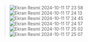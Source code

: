 > ![Ekran Resmi 2024-10-11 17 23 58](https://private-user-images.githubusercontent.com/175199001/375789224-a86694ca-3ebc-48e6-b2f8-cceac62fdb63.png?jwt=eyJhbGciOiJIUzI1NiIsInR5cCI6IkpXVCJ9.eyJpc3MiOiJnaXRodWIuY29tIiwiYXVkIjoicmF3LmdpdGh1YnVzZXJjb250ZW50LmNvbSIsImtleSI6ImtleTUiLCJleHAiOjE3Mjg2NTcxNDMsIm5iZiI6MTcyODY1Njg0MywicGF0aCI6Ii8xNzUxOTkwMDEvMzc1Nzg5MjI0LWE4NjY5NGNhLTNlYmMtNDhlNi1iMmY4LWNjZWFjNjJmZGI2My5wbmc_WC1BbXotQWxnb3JpdGhtPUFXUzQtSE1BQy1TSEEyNTYmWC1BbXotQ3JlZGVudGlhbD1BS0lBVkNPRFlMU0E1M1BRSzRaQSUyRjIwMjQxMDExJTJGdXMtZWFzdC0xJTJGczMlMkZhd3M0X3JlcXVlc3QmWC1BbXotRGF0ZT0yMDI0MTAxMVQxNDI3MjNaJlgtQW16LUV4cGlyZXM9MzAwJlgtQW16LVNpZ25hdHVyZT1mMGQ1NmUzM2NkOTI0NGRlMTQ4NzIzYWI1ZjQzY2YwMDBlZTZkNjllYjVhOThkNTA1YjE1OWRiZDY5OGExOGFhJlgtQW16LVNpZ25lZEhlYWRlcnM9aG9zdCJ9.19_Uq3jEMlfL4R78nAivVx1MHONZsrcGjfyHCaqlQJc) ![Ekran Resmi 2024-10-11 17 24 13](https://private-user-images.githubusercontent.com/175199001/375789267-3e227dde-21f9-4ee0-887f-7e1759219c1a.png?jwt=eyJhbGciOiJIUzI1NiIsInR5cCI6IkpXVCJ9.eyJpc3MiOiJnaXRodWIuY29tIiwiYXVkIjoicmF3LmdpdGh1YnVzZXJjb250ZW50LmNvbSIsImtleSI6ImtleTUiLCJleHAiOjE3Mjg2NTcxNDMsIm5iZiI6MTcyODY1Njg0MywicGF0aCI6Ii8xNzUxOTkwMDEvMzc1Nzg5MjY3LTNlMjI3ZGRlLTIxZjktNGVlMC04ODdmLTdlMTc1OTIxOWMxYS5wbmc_WC1BbXotQWxnb3JpdGhtPUFXUzQtSE1BQy1TSEEyNTYmWC1BbXotQ3JlZGVudGlhbD1BS0lBVkNPRFlMU0E1M1BRSzRaQSUyRjIwMjQxMDExJTJGdXMtZWFzdC0xJTJGczMlMkZhd3M0X3JlcXVlc3QmWC1BbXotRGF0ZT0yMDI0MTAxMVQxNDI3MjNaJlgtQW16LUV4cGlyZXM9MzAwJlgtQW16LVNpZ25hdHVyZT1lNDUxYWYwMGU5OGU0Mzc1MGMzY2UzNWVkYWQ0Yzg1YWJjYzJhZTZjNjQ5YzFhOWU2MmI3MDhiZmU1OTAyMjJkJlgtQW16LVNpZ25lZEhlYWRlcnM9aG9zdCJ9.tuKJrNlUf-JgT-NFFY8pWQJPzkrULj9rzwns-_0sikU) ![Ekran Resmi 2024-10-11 17 24 45](https://private-user-images.githubusercontent.com/175199001/375789302-5954b7e6-314a-4554-a303-1cf1a0fd9d6e.png?jwt=eyJhbGciOiJIUzI1NiIsInR5cCI6IkpXVCJ9.eyJpc3MiOiJnaXRodWIuY29tIiwiYXVkIjoicmF3LmdpdGh1YnVzZXJjb250ZW50LmNvbSIsImtleSI6ImtleTUiLCJleHAiOjE3Mjg2NTcxNDMsIm5iZiI6MTcyODY1Njg0MywicGF0aCI6Ii8xNzUxOTkwMDEvMzc1Nzg5MzAyLTU5NTRiN2U2LTMxNGEtNDU1NC1hMzAzLTFjZjFhMGZkOWQ2ZS5wbmc_WC1BbXotQWxnb3JpdGhtPUFXUzQtSE1BQy1TSEEyNTYmWC1BbXotQ3JlZGVudGlhbD1BS0lBVkNPRFlMU0E1M1BRSzRaQSUyRjIwMjQxMDExJTJGdXMtZWFzdC0xJTJGczMlMkZhd3M0X3JlcXVlc3QmWC1BbXotRGF0ZT0yMDI0MTAxMVQxNDI3MjNaJlgtQW16LUV4cGlyZXM9MzAwJlgtQW16LVNpZ25hdHVyZT04NGI2MTU0Mzk0ZDBmNWI5ZWMwZDY0YWI0MTMwZjcyMTFiYTNiYWRjNzZhZjNhMWEwMmJkNjc3MTlmMzQyOTNlJlgtQW16LVNpZ25lZEhlYWRlcnM9aG9zdCJ9.At9n_mVqTJQ2OtbxzrHls9-Ag9NDb80gc-n3dLNoQlw) ![Ekran Resmi 2024-10-11 17 24 57](https://private-user-images.githubusercontent.com/175199001/375789340-3497a91d-4cd5-438d-8089-fc3da11a396c.png?jwt=eyJhbGciOiJIUzI1NiIsInR5cCI6IkpXVCJ9.eyJpc3MiOiJnaXRodWIuY29tIiwiYXVkIjoicmF3LmdpdGh1YnVzZXJjb250ZW50LmNvbSIsImtleSI6ImtleTUiLCJleHAiOjE3Mjg2NTcxNDMsIm5iZiI6MTcyODY1Njg0MywicGF0aCI6Ii8xNzUxOTkwMDEvMzc1Nzg5MzQwLTM0OTdhOTFkLTRjZDUtNDM4ZC04MDg5LWZjM2RhMTFhMzk2Yy5wbmc_WC1BbXotQWxnb3JpdGhtPUFXUzQtSE1BQy1TSEEyNTYmWC1BbXotQ3JlZGVudGlhbD1BS0lBVkNPRFlMU0E1M1BRSzRaQSUyRjIwMjQxMDExJTJGdXMtZWFzdC0xJTJGczMlMkZhd3M0X3JlcXVlc3QmWC1BbXotRGF0ZT0yMDI0MTAxMVQxNDI3MjNaJlgtQW16LUV4cGlyZXM9MzAwJlgtQW16LVNpZ25hdHVyZT1hZTU4N2UxYTIzY2Q4ZWU1Njk5ZWU4MTMwM2VlY2Y3YTA2NmJhNThkM2U1NTNjNmU3ODI0YTMwMzc1NjFlZDk1JlgtQW16LVNpZ25lZEhlYWRlcnM9aG9zdCJ9.gGuFUPmj5uNIcUtzEYqgB3pb2aqc_NV8NWIakwwLUc8) ![Ekran Resmi 2024-10-11 17 25 02](https://private-user-images.githubusercontent.com/175199001/375789360-cbbf10b6-a22d-4161-a2e5-452e47c5e36b.png?jwt=eyJhbGciOiJIUzI1NiIsInR5cCI6IkpXVCJ9.eyJpc3MiOiJnaXRodWIuY29tIiwiYXVkIjoicmF3LmdpdGh1YnVzZXJjb250ZW50LmNvbSIsImtleSI6ImtleTUiLCJleHAiOjE3Mjg2NTcxNDMsIm5iZiI6MTcyODY1Njg0MywicGF0aCI6Ii8xNzUxOTkwMDEvMzc1Nzg5MzYwLWNiYmYxMGI2LWEyMmQtNDE2MS1hMmU1LTQ1MmU0N2M1ZTM2Yi5wbmc_WC1BbXotQWxnb3JpdGhtPUFXUzQtSE1BQy1TSEEyNTYmWC1BbXotQ3JlZGVudGlhbD1BS0lBVkNPRFlMU0E1M1BRSzRaQSUyRjIwMjQxMDExJTJGdXMtZWFzdC0xJTJGczMlMkZhd3M0X3JlcXVlc3QmWC1BbXotRGF0ZT0yMDI0MTAxMVQxNDI3MjNaJlgtQW16LUV4cGlyZXM9MzAwJlgtQW16LVNpZ25hdHVyZT0xNDk2MjY2YjE0MGYxZWM3YzcxZTdmYjc2YzVkYzFiMjAwMGFiOWZkM2NiMzNmNTlkOWI2NTg1ZDAyMWNkMDZiJlgtQW16LVNpZ25lZEhlYWRlcnM9aG9zdCJ9.tg56ucG3w8C0AvPh60RF_BqogvhEZy85rv5Fi5OTeAY) ![Ekran Resmi 2024-10-11 17 25 07](https://private-user-images.githubusercontent.com/175199001/375789382-857ac534-672b-40d7-a65a-045464503dd5.png?jwt=eyJhbGciOiJIUzI1NiIsInR5cCI6IkpXVCJ9.eyJpc3MiOiJnaXRodWIuY29tIiwiYXVkIjoicmF3LmdpdGh1YnVzZXJjb250ZW50LmNvbSIsImtleSI6ImtleTUiLCJleHAiOjE3Mjg2NTcxNDMsIm5iZiI6MTcyODY1Njg0MywicGF0aCI6Ii8xNzUxOTkwMDEvMzc1Nzg5MzgyLTg1N2FjNTM0LTY3MmItNDBkNy1hNjVhLTA0NTQ2NDUwM2RkNS5wbmc_WC1BbXotQWxnb3JpdGhtPUFXUzQtSE1BQy1TSEEyNTYmWC1BbXotQ3JlZGVudGlhbD1BS0lBVkNPRFlMU0E1M1BRSzRaQSUyRjIwMjQxMDExJTJGdXMtZWFzdC0xJTJGczMlMkZhd3M0X3JlcXVlc3QmWC1BbXotRGF0ZT0yMDI0MTAxMVQxNDI3MjNaJlgtQW16LUV4cGlyZXM9MzAwJlgtQW16LVNpZ25hdHVyZT01NDA1OGZkYmMyZWYwN2E0ZjQxYTA4ZGFmMmFkOGI0N2QyZjYwMjIxODEzNWExMWM0YzQxN2EyNTUwNThmNDJiJlgtQW16LVNpZ25lZEhlYWRlcnM9aG9zdCJ9.cq1diGfpclBgCCHvN8-vu99Jq43czPo4_YVNqI-0TpE)


